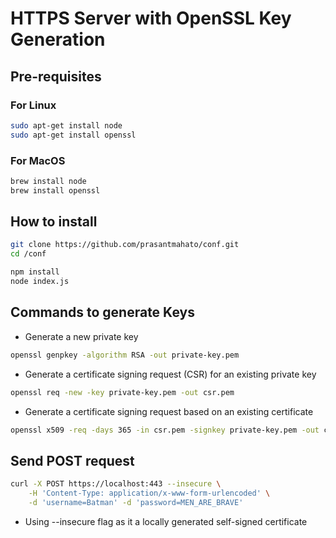 # HTTPS Server with OpenSSL Key Generation

## Pre-requisites

### For Linux

```bash
sudo apt-get install node
sudo apt-get install openssl
```

### For MacOS

```bash
brew install node
brew install openssl
```

## How to install

```bash
git clone https://github.com/prasantmahato/conf.git
cd /conf

npm install
node index.js
```

## Commands to generate Keys

- Generate a new private key

```bash
openssl genpkey -algorithm RSA -out private-key.pem
```

- Generate a certificate signing request (CSR) for an existing private key

```bash
openssl req -new -key private-key.pem -out csr.pem
```

- Generate a certificate signing request based on an existing certificate

```bash
openssl x509 -req -days 365 -in csr.pem -signkey private-key.pem -out certificate.pem
```


## Send POST request

```bash
curl -X POST https://localhost:443 --insecure \
    -H 'Content-Type: application/x-www-form-urlencoded' \
    -d 'username=Batman' -d 'password=MEN_ARE_BRAVE'
```

- Using --insecure flag as it a locally generated self-signed certificate
